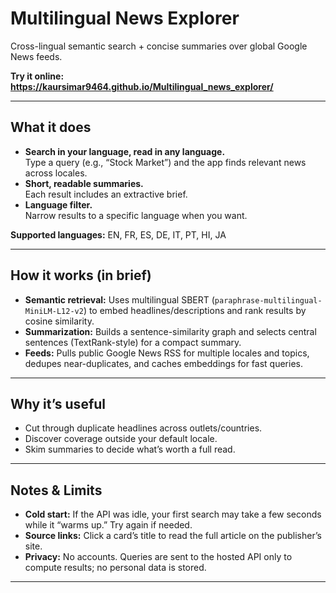 # Multilingual News Explorer

Cross-lingual semantic search + concise summaries over global Google News feeds.

**Try it online: https://kaursimar9464.github.io/Multilingual_news_explorer/**  

---

## What it does

- **Search in your language, read in any language.**  
  Type a query (e.g., “Stock Market”) and the app finds relevant news across locales.
- **Short, readable summaries.**  
  Each result includes an extractive brief.
- **Language filter.**  
  Narrow results to a specific language when you want.

**Supported languages:** EN, FR, ES, DE, IT, PT, HI, JA

---

## How it works (in brief)

- **Semantic retrieval:** Uses multilingual SBERT (`paraphrase-multilingual-MiniLM-L12-v2`) to embed headlines/descriptions and rank results by cosine similarity.
- **Summarization:** Builds a sentence-similarity graph and selects central sentences (TextRank-style) for a compact summary.
- **Feeds:** Pulls public Google News RSS for multiple locales and topics, dedupes near-duplicates, and caches embeddings for fast queries.

---

## Why it’s useful

- Cut through duplicate headlines across outlets/countries.
- Discover coverage outside your default locale.
- Skim summaries to decide what’s worth a full read.

---

## Notes & Limits

- **Cold start:** If the API was idle, your first search may take a few seconds while it “warms up.” Try again if needed.
- **Source links:** Click a card’s title to read the full article on the publisher’s site.
- **Privacy:** No accounts. Queries are sent to the hosted API only to compute results; no personal data is stored.

---
